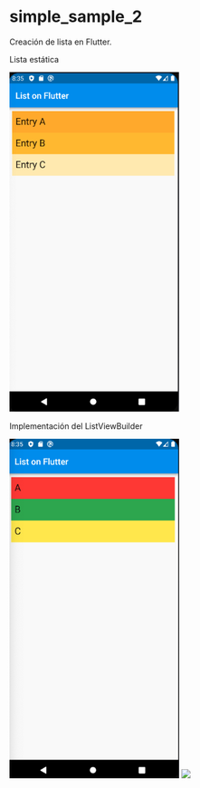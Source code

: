# simple_sample_2

Creación de lista en Flutter.

Lista estática

<img src="simpleListView.png" width="300" />

Implementación del ListViewBuilder

<img src="listViewBuilder.png" width="300" />

<img src="https://user-images.githubusercontent.com/28717626/136316275-99cb8da8-2ba6-4680-bd83-cf020ab6d468.gif" width="300" />